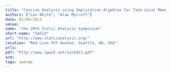 ```yaml
---
title: "Concise Analysis using Implication Algebras for Task-Local Memory Optimisation"
authors: ["Leo White", "Alan Mycroft"]
date: 01/06/2013
venue:
name: "the 20th Static Analysis Symposium"
short-name: "SAS13"
url: "http://www.staticanalysis.org/"
location: "Red Lion 5th Avenue, Seattle, WA, USA"
urls:
pdf: "http://www.lpw25.net/sas2013.pdf"
acm:
tags: openmp
---
```

